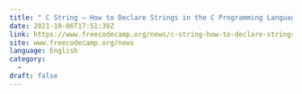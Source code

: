 ```yaml
---
title: " C String – How to Declare Strings in the C Programming Language "
date: 2021-10-06T17:51:39Z
link: https://www.freecodecamp.org/news/c-string-how-to-declare-strings-in-the-c-programming-language/?utm_medium=RSS&utm_source=news.12bit.vn
site: www.freecodecamp.org/news
language: English
category:
  -   
draft: false
---
```

